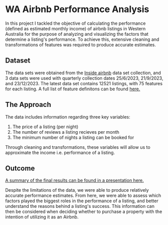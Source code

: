 # WA Airbnb Performance Analysis
In this project I tackled the objective of calculating the performance (defined as estimated monthly income) of airbnb listings in Western Australia for the purpose of analyzing and visualizing the factors that determine a listing's performance. To achieve this, extensive cleaning and transformations of features was required to produce accurate estimates.

## Dataset 
The data sets were obtained from the [Inside airbnb](https://insideairbnb.com/) data set collection, and 3 data sets were used with quarterly collection dates 25/6/2023, 21/9/2023, and 23/12/2023. The latest data set contains 12521 listings, with 75 features for each listing. A full list of feature definitons can be found [here.](https://docs.google.com/spreadsheets/d/1iWCNJcSutYqpULSQHlNyGInUvHg2BoUGoNRIGa6Szc4/edit#gid=1322284596)

## The Approach
The data includes information regarding three key variables:
1. The price of a listing (per night)
2. The number of reviews a listing recieves per month
3. The minimum number of nights a listing can be booked for

Through cleaning and transformations, these variables will allow us to approximate the income i.e. performance of a listing.


## Outcome
[A summary of the final results can be found in a presentation here.](AirbnbPresentation1.0.pdf)

Despite the limitations of the data, we were able to produce relatively accurate performance estimates. From here, we were able to assess which factors played the biggest roles in the performance of a listing, and better understand the reasons behind a listing's success. This information can then be considered when deciding whether to purchase a property with the intention of utilizing it as an Airbnb.

  
